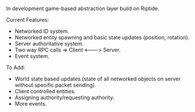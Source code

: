 In development game-based abstraction layer build on Riptide.

Current Features:
  - Networked ID system.
  - Networked entity spawning and basic state updates (position, rotation).
  - Server authoritative system.
  - Two way RPC calls => Client <---> Server.
  - Event system.



To Add:
 - World state based updates (state of all networked objects on server without specific packet sending).
 - Client controlled entities.
 - Assigning authority/requesting authority.
 - More events.
